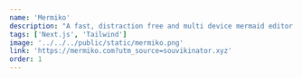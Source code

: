 ```yaml
---
name: 'Mermiko'
description: "A fast, distraction free and multi device mermaid editor that let's you share beautiful diagrams"
tags: ['Next.js', 'Tailwind']
image: '../../../public/static/mermiko.png'
link: 'https://mermiko.com?utm_source=souvikinator.xyz'
order: 1
---
```

